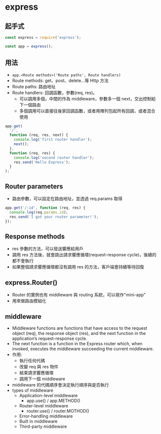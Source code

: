 # express

## 起手式

```javascript
const express = require('express');

const app = express();
```

## 用法

- `app.<Route methods>('Route paths', Route handlers)`
- Route methods: get、post、delete...等 Http 方法
- Route paths: 路由地址
- Route handlers: 回調函數，參數(req, res)。
  - 可以調用多個，中間的作為 middleware，參數多一個 next，交出控制給下一個路由
  - 多個調用可以直接往後家回調函數，或者用陣列包起所有回調，或者混合使用

```javascript
app.get(
  '/',
  function (req, res, next) {
    console.log('first router handler');
    next();
  },
  function (req, res) {
    console.log('second router handler');
    res.send('Hello Express');
  }
);
```

## Router parameters

- 路由參數，可以設定在路由地址，並透過 req.params 取得

```javascript
app.get('/:id', function (req, res) {
  console.log(req.params.id);
  res.send('I got your router parameter!');
});
```

## Response methods

- res 參數的方法，可以發送響應給用戶
- 調用 res 方法後，就會跳出請求響應循環(request-response cycle)，後續的都不會執行
- 如果整個請求響應循環都沒有調用 res 的方法，客戶端會持續等待回復

## express.Router()

- Router 的實例也有 middleware 與 routing 系統，可以視作"mini-app"
- 用來做路由模組化

## middleware

- Middleware functions are functions that have access to the request object (req), the response object (res), and the next function in the application’s request-response cycle.
- The next function is a function in the Express router which, when invoked, executes the middleware succeeding the current middleware.
- 作用:
  - 執行任何代碼
  - 改變 req 與 res 物件
  - 結束請求響應循環
  - 調用下一個 middleware
- middleware 的代碼順序會決定執行順序與是否執行
- types of middleware
  - Application-level middleware
    - app.use() / app.METHOD()
  - Router-level middleware
    - router.use() / router.MOTHOD()
  - Error-handling middleware
  - Built in middleware
  - Third-party middleware